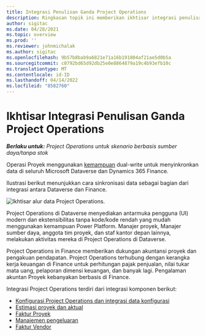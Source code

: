 ```yaml
---
title: Integrasi Penulisan Ganda Project Operations
description: Ringkasan topik ini memberikan ikhtisar integrasi penulisan ganda Project Operations.
author: sigitac
ms.date: 04/28/2021
ms.topic: overview
ms.prod: ''
ms.reviewer: johnmichalak
ms.author: sigitac
ms.openlocfilehash: 9b57b8bab9a6821e71a16b191804af21ae5d0b5a
ms.sourcegitcommit: c0792bd65d92db25e0e8864879a19c4b93efb10c
ms.translationtype: MT
ms.contentlocale: id-ID
ms.lasthandoff: 04/14/2022
ms.locfileid: "8582760"
---
```

# <a name="project-operations-dual-write-integration-overview"></a>Ikhtisar Integrasi Penulisan Ganda Project Operations

_**Berlaku untuk:** Project Operations untuk skenario berbasis sumber daya/tanpa stok_

Operasi Proyek menggunakan [kemampuan](/dynamics365/fin-ops-core/dev-itpro/data-entities/dual-write/dual-write-home-page) dual-write untuk menyinkronkan data di seluruh Microsoft Dataverse dan Dynamics 365 Finance.

Ilustrasi berikut menunjukkan cara sinkronisasi data sebagai bagian dari integrasi antara Dataverse dan Finance.

![Ikhtisar alur data Project Operations.](./media/ProjectOperationsFlows.jpg)

Project Operations di Dataverse menyediakan antarmuka pengguna (UI) modern dan ekstensibilitas tanpa kode/kode rendah yang mudah menggunakan kemampuan Power Platform. Manajer proyek, Manajer sumber daya, anggota tim proyek, dan staf kantor depan lainnya, melakukan aktivitas mereka di Project Operations di Dataverse.

Project Operations in Finance memberikan dukungan akuntansi proyek dan pengakuan pendapatan. Project Operations terhubung dengan kerangka kerja keuangan di Finance untuk perhitungan pajak penjualan, nilai tukar mata uang, pelaporan dimensi keuangan, dan banyak lagi. Pengalaman akuntan Proyek kebanyakan berbasis di Finance.

Integrasi Project Operations terdiri dari integrasi komponen berikut:


- [Konfigurasi Project Operations dan integrasi data konfigurasi](resource-dual-write-setup-integration.md) 
- [Estimasi proyek dan aktual](resource-dual-write-estimates-actuals.md)
- [Faktur Proyek](resource-dual-write-project-invoice.md)
- [Manajemen pengeluaran](resource-dual-write-expense.md)
- [Faktur Vendor](resource-dual-write-vendor-invoice.md)

